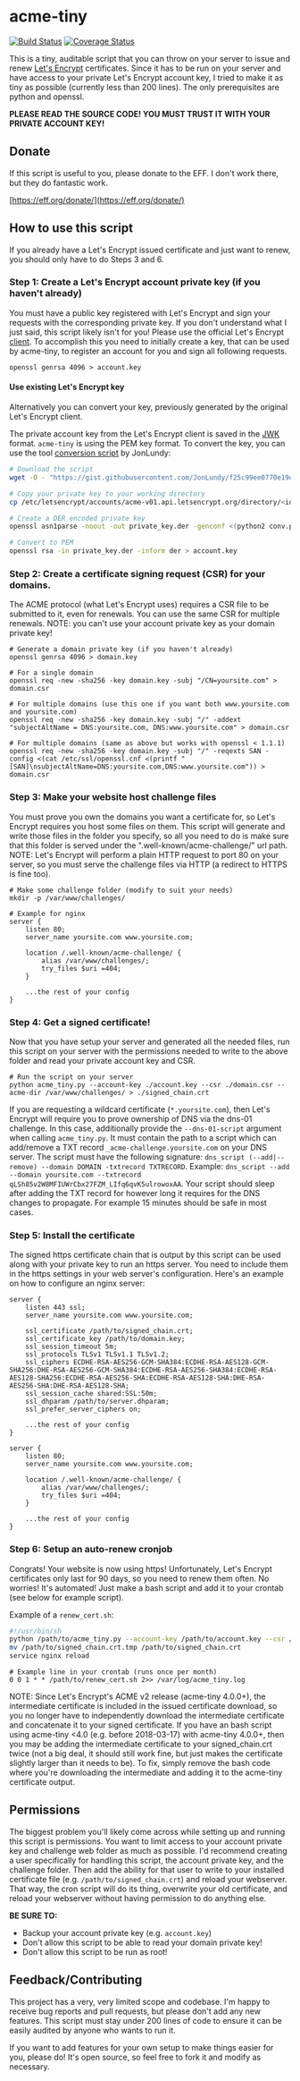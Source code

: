 # acme-tiny

[![Build Status](https://travis-ci.org/diafygi/acme-tiny.svg)](https://travis-ci.org/diafygi/acme-tiny)
[![Coverage Status](https://coveralls.io/repos/diafygi/acme-tiny/badge.svg?branch=master&service=github)](https://coveralls.io/github/diafygi/acme-tiny?branch=master)

This is a tiny, auditable script that you can throw on your server to issue
and renew [Let's Encrypt](https://letsencrypt.org/) certificates. Since it has
to be run on your server and have access to your private Let's Encrypt account
key, I tried to make it as tiny as possible (currently less than 200 lines).
The only prerequisites are python and openssl.

**PLEASE READ THE SOURCE CODE! YOU MUST TRUST IT WITH YOUR PRIVATE ACCOUNT KEY!**

## Donate

If this script is useful to you, please donate to the EFF. I don't work there,
but they do fantastic work.

[https://eff.org/donate/](https://eff.org/donate/)

## How to use this script

If you already have a Let's Encrypt issued certificate and just want to renew,
you should only have to do Steps 3 and 6.

### Step 1: Create a Let's Encrypt account private key (if you haven't already)

You must have a public key registered with Let's Encrypt and sign your requests
with the corresponding private key. If you don't understand what I just said,
this script likely isn't for you! Please use the official Let's Encrypt
[client](https://github.com/letsencrypt/letsencrypt).
To accomplish this you need to initially create a key, that can be used by
acme-tiny, to register an account for you and sign all following requests.

```
openssl genrsa 4096 > account.key
```

#### Use existing Let's Encrypt key

Alternatively you can convert your key, previously generated by the original
Let's Encrypt client.

The private account key from the Let's Encrypt client is saved in the
[JWK](https://tools.ietf.org/html/rfc7517) format. `acme-tiny` is using the PEM
key format. To convert the key, you can use the tool
[conversion script](https://gist.github.com/JonLundy/f25c99ee0770e19dc595) by JonLundy:

```sh
# Download the script
wget -O - "https://gist.githubusercontent.com/JonLundy/f25c99ee0770e19dc595/raw/6035c1c8938fae85810de6aad1ecf6e2db663e26/conv.py" > conv.py

# Copy your private key to your working directory
cp /etc/letsencrypt/accounts/acme-v01.api.letsencrypt.org/directory/<id>/private_key.json private_key.json

# Create a DER encoded private key
openssl asn1parse -noout -out private_key.der -genconf <(python2 conv.py private_key.json)

# Convert to PEM
openssl rsa -in private_key.der -inform der > account.key
```

### Step 2: Create a certificate signing request (CSR) for your domains.

The ACME protocol (what Let's Encrypt uses) requires a CSR file to be submitted
to it, even for renewals. You can use the same CSR for multiple renewals. NOTE:
you can't use your account private key as your domain private key!

```
# Generate a domain private key (if you haven't already)
openssl genrsa 4096 > domain.key
```

```
# For a single domain
openssl req -new -sha256 -key domain.key -subj "/CN=yoursite.com" > domain.csr

# For multiple domains (use this one if you want both www.yoursite.com and yoursite.com)
openssl req -new -sha256 -key domain.key -subj "/" -addext "subjectAltName = DNS:yoursite.com, DNS:www.yoursite.com" > domain.csr

# For multiple domains (same as above but works with openssl < 1.1.1)
openssl req -new -sha256 -key domain.key -subj "/" -reqexts SAN -config <(cat /etc/ssl/openssl.cnf <(printf "[SAN]\nsubjectAltName=DNS:yoursite.com,DNS:www.yoursite.com")) > domain.csr
```

### Step 3: Make your website host challenge files

You must prove you own the domains you want a certificate for, so Let's Encrypt
requires you host some files on them. This script will generate and write those
files in the folder you specify, so all you need to do is make sure that this
folder is served under the ".well-known/acme-challenge/" url path. NOTE: Let's
Encrypt will perform a plain HTTP request to port 80 on your server, so you
must serve the challenge files via HTTP (a redirect to HTTPS is fine too).

```
# Make some challenge folder (modify to suit your needs)
mkdir -p /var/www/challenges/
```

```nginx
# Example for nginx
server {
    listen 80;
    server_name yoursite.com www.yoursite.com;

    location /.well-known/acme-challenge/ {
        alias /var/www/challenges/;
        try_files $uri =404;
    }

    ...the rest of your config
}
```

### Step 4: Get a signed certificate!

Now that you have setup your server and generated all the needed files, run this
script on your server with the permissions needed to write to the above folder
and read your private account key and CSR.

```
# Run the script on your server
python acme_tiny.py --account-key ./account.key --csr ./domain.csr --acme-dir /var/www/challenges/ > ./signed_chain.crt
```

If you are requesting a wildcard certificate (`*.yoursite.com`), then Let's
Encrypt will require you to prove ownership of DNS via the dns-01 challenge. In
this case, additionally provide the `--dns-01-script` argument when calling
`acme_tiny.py`. It must contain the path to a script which can add/remove a TXT
record `_acme-challenge.yoursite.com` on your DNS server. The script must have
the following signature: `dns_script (--add|--remove) --domain DOMAIN
-txtrecord TXTRECORD`. Example: `dns_script --add --domain yoursite.com
--txtrecord qLSh85v2W8MFIUWrCbx27FZM_LIfq6qvK5ulrowoxAA`. Your script should
sleep after adding the TXT record for however long it requires for the DNS
changes to propagate. For example 15 minutes should be safe in most cases.

### Step 5: Install the certificate

The signed https certificate chain that is output by this script can be used along
with your private key to run an https server. You need to include them in the
https settings in your web server's configuration. Here's an example on how to
configure an nginx server:

```nginx
server {
    listen 443 ssl;
    server_name yoursite.com www.yoursite.com;

    ssl_certificate /path/to/signed_chain.crt;
    ssl_certificate_key /path/to/domain.key;
    ssl_session_timeout 5m;
    ssl_protocols TLSv1 TLSv1.1 TLSv1.2;
    ssl_ciphers ECDHE-RSA-AES256-GCM-SHA384:ECDHE-RSA-AES128-GCM-SHA256:DHE-RSA-AES256-GCM-SHA384:ECDHE-RSA-AES256-SHA384:ECDHE-RSA-AES128-SHA256:ECDHE-RSA-AES256-SHA:ECDHE-RSA-AES128-SHA:DHE-RSA-AES256-SHA:DHE-RSA-AES128-SHA;
    ssl_session_cache shared:SSL:50m;
    ssl_dhparam /path/to/server.dhparam;
    ssl_prefer_server_ciphers on;

    ...the rest of your config
}

server {
    listen 80;
    server_name yoursite.com www.yoursite.com;

    location /.well-known/acme-challenge/ {
        alias /var/www/challenges/;
        try_files $uri =404;
    }

    ...the rest of your config
}
```

### Step 6: Setup an auto-renew cronjob

Congrats! Your website is now using https! Unfortunately, Let's Encrypt
certificates only last for 90 days, so you need to renew them often. No worries!
It's automated! Just make a bash script and add it to your crontab (see below
for example script).

Example of a `renew_cert.sh`:
```sh
#!/usr/bin/sh
python /path/to/acme_tiny.py --account-key /path/to/account.key --csr /path/to/domain.csr --acme-dir /var/www/challenges/ > /path/to/signed_chain.crt.tmp || exit
mv /path/to/signed_chain.crt.tmp /path/to/signed_chain.crt
service nginx reload
```

```
# Example line in your crontab (runs once per month)
0 0 1 * * /path/to/renew_cert.sh 2>> /var/log/acme_tiny.log
```

NOTE: Since Let's Encrypt's ACME v2 release (acme-tiny 4.0.0+), the intermediate
certificate is included in the issued certificate download, so you no longer have
to independently download the intermediate certificate and concatenate it to your
signed certificate. If you have an bash script using acme-tiny &lt;4.0 (e.g. before
2018-03-17) with acme-tiny 4.0.0+, then you may be adding the intermediate
certificate to your signed_chain.crt twice (not a big deal, it should still work fine,
but just makes the certificate slightly larger than it needs to be). To fix,
simply remove the bash code where you're downloading the intermediate and adding
it to the acme-tiny certificate output.

## Permissions

The biggest problem you'll likely come across while setting up and running this
script is permissions. You want to limit access to your account private key and
challenge web folder as much as possible. I'd recommend creating a user
specifically for handling this script, the account private key, and the
challenge folder. Then add the ability for that user to write to your installed
certificate file (e.g. `/path/to/signed_chain.crt`) and reload your webserver. That
way, the cron script will do its thing, overwrite your old certificate, and
reload your webserver without having permission to do anything else.

**BE SURE TO:**
* Backup your account private key (e.g. `account.key`)
* Don't allow this script to be able to read your domain private key!
* Don't allow this script to be run as root!

## Feedback/Contributing

This project has a very, very limited scope and codebase. I'm happy to receive
bug reports and pull requests, but please don't add any new features. This
script must stay under 200 lines of code to ensure it can be easily audited by
anyone who wants to run it.

If you want to add features for your own setup to make things easier for you,
please do! It's open source, so feel free to fork it and modify as necessary.

